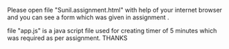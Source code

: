 
Please open file "Sunil.assignment.html" with help of your internet browser and you can see a form which was given in assignment .



file "app.js" is a java script file used for creating timer of 5 minutes which was required as per assignment.
THANKS
